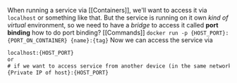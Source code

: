 When running a service via [[Containers]], we'll want to access it via `localhost` or something like that. But the service is running on it own *kind of virtual* environment, so we need to have a *bridge* to access it called **port binding**
how to do port binding? [[Commands]]
`docker run -p {HOST_PORT}:{PORT_ON_CONTAINER} {name}:{tag}`
Now we can access the service via
``` txt
localhost:{HOST_PORT}
or
# if we want to access service from another device (in the same network)
{Private IP of host}:{HOST_PORT}
```
